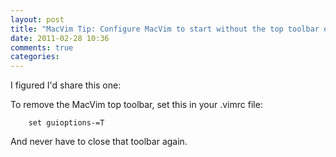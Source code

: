 ```yaml
---
layout: post
title: "MacVim Tip: Configure MacVim to start without the top toolbar expanded"
date: 2011-02-28 10:36
comments: true
categories: 
---
```


I figured I'd share this one:

To remove the MacVim top toolbar, set this in your .vimrc file:

        set guioptions-=T

And never have to close that toolbar again.
